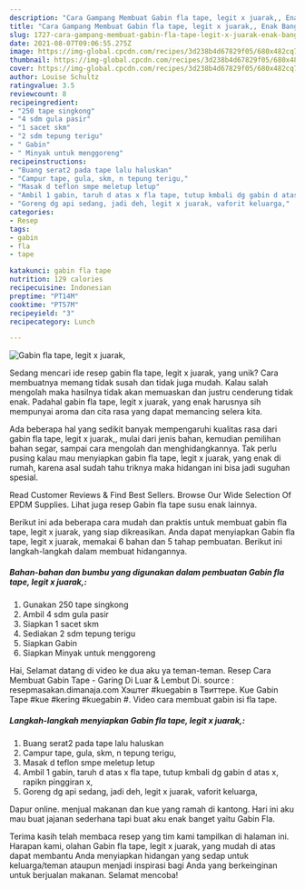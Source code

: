 ```yaml
---
description: "Cara Gampang Membuat Gabin fla tape, legit x juarak,, Enak Banget"
title: "Cara Gampang Membuat Gabin fla tape, legit x juarak,, Enak Banget"
slug: 1727-cara-gampang-membuat-gabin-fla-tape-legit-x-juarak-enak-banget
date: 2021-08-07T09:06:55.275Z
image: https://img-global.cpcdn.com/recipes/3d238b4d67829f05/680x482cq70/gabin-fla-tape-legit-x-juarak-foto-resep-utama.jpg
thumbnail: https://img-global.cpcdn.com/recipes/3d238b4d67829f05/680x482cq70/gabin-fla-tape-legit-x-juarak-foto-resep-utama.jpg
cover: https://img-global.cpcdn.com/recipes/3d238b4d67829f05/680x482cq70/gabin-fla-tape-legit-x-juarak-foto-resep-utama.jpg
author: Louise Schultz
ratingvalue: 3.5
reviewcount: 8
recipeingredient:
- "250 tape singkong"
- "4 sdm gula pasir"
- "1 sacet skm"
- "2 sdm tepung terigu"
- " Gabin"
- " Minyak untuk menggoreng"
recipeinstructions:
- "Buang serat2 pada tape lalu haluskan"
- "Campur tape, gula, skm, n tepung terigu,"
- "Masak d teflon smpe meletup letup"
- "Ambil 1 gabin, taruh d atas x fla tape, tutup kmbali dg gabin d atas x, rapikn pinggiran x,"
- "Goreng dg api sedang, jadi deh, legit x juarak, vaforit keluarga,"
categories:
- Resep
tags:
- gabin
- fla
- tape

katakunci: gabin fla tape 
nutrition: 129 calories
recipecuisine: Indonesian
preptime: "PT14M"
cooktime: "PT57M"
recipeyield: "3"
recipecategory: Lunch

---
```



![Gabin fla tape, legit x juarak,](https://img-global.cpcdn.com/recipes/3d238b4d67829f05/680x482cq70/gabin-fla-tape-legit-x-juarak-foto-resep-utama.jpg)

Sedang mencari ide resep gabin fla tape, legit x juarak, yang unik? Cara membuatnya memang tidak susah dan tidak juga mudah. Kalau salah mengolah maka hasilnya tidak akan memuaskan dan justru cenderung tidak enak. Padahal gabin fla tape, legit x juarak, yang enak harusnya sih mempunyai aroma dan cita rasa yang dapat memancing selera kita.

Ada beberapa hal yang sedikit banyak mempengaruhi kualitas rasa dari gabin fla tape, legit x juarak,, mulai dari jenis bahan, kemudian pemilihan bahan segar, sampai cara mengolah dan menghidangkannya. Tak perlu pusing kalau mau menyiapkan gabin fla tape, legit x juarak, yang enak di rumah, karena asal sudah tahu triknya maka hidangan ini bisa jadi suguhan spesial.

Read Customer Reviews &amp; Find Best Sellers. Browse Our Wide Selection Of EPDM Supplies. Lihat juga resep Gabin fla tape susu enak lainnya.


Berikut ini ada beberapa cara mudah dan praktis untuk membuat gabin fla tape, legit x juarak, yang siap dikreasikan. Anda dapat menyiapkan Gabin fla tape, legit x juarak, memakai 6 bahan dan 5 tahap pembuatan. Berikut ini langkah-langkah dalam membuat hidangannya.

<!--inarticleads1-->

##### Bahan-bahan dan bumbu yang digunakan dalam pembuatan Gabin fla tape, legit x juarak,:

1. Gunakan 250 tape singkong
1. Ambil 4 sdm gula pasir
1. Siapkan 1 sacet skm
1. Sediakan 2 sdm tepung terigu
1. Siapkan  Gabin
1. Siapkan  Minyak untuk menggoreng


Hai, Selamat datang di video ke dua aku ya teman-teman. Resep Cara Membuat Gabin Tape - Garing Di Luar &amp; Lembut Di. source : resepmasakan.dimanaja.com Хэштег #kuegabin в Твиттере. Kue Gabin Tape #kue #kering #kuegabin #. Video cara membuat gabin isi fla tape. 

<!--inarticleads2-->

##### Langkah-langkah menyiapkan Gabin fla tape, legit x juarak,:

1. Buang serat2 pada tape lalu haluskan
1. Campur tape, gula, skm, n tepung terigu,
1. Masak d teflon smpe meletup letup
1. Ambil 1 gabin, taruh d atas x fla tape, tutup kmbali dg gabin d atas x, rapikn pinggiran x,
1. Goreng dg api sedang, jadi deh, legit x juarak, vaforit keluarga,


Dapur online. menjual makanan dan kue yang ramah di kantong. Hari ini aku mau buat jajanan sederhana tapi buat aku enak banget yaitu Gabin Fla. 

Terima kasih telah membaca resep yang tim kami tampilkan di halaman ini. Harapan kami, olahan Gabin fla tape, legit x juarak, yang mudah di atas dapat membantu Anda menyiapkan hidangan yang sedap untuk keluarga/teman ataupun menjadi inspirasi bagi Anda yang berkeinginan untuk berjualan makanan. Selamat mencoba!
